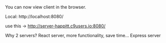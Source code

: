 
You can now view client in the browser.

  Local:            http://localhost:8080/


use this -> http://server-happitt.c9users.io:8080/

Why 2 servers?
React server, more functionality, save time...
Express server

